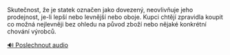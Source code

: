 
Skutečnost, že je statek označen jako dovezený, neovlivňuje jeho prodejnost, je-li lepší nebo levnější nebo oboje. Kupci chtějí zpravidla koupit co možná nejlevněji bez ohledu na původ zboží nebo nějaké konkrétní chování výrobců.

[🔊 Poslechnout audio](/data/7-paragraphs/audio/chapter_62/para_010-Skutenost-e-je-statek-oznaen-jako-dovezen-ne.mp3)
